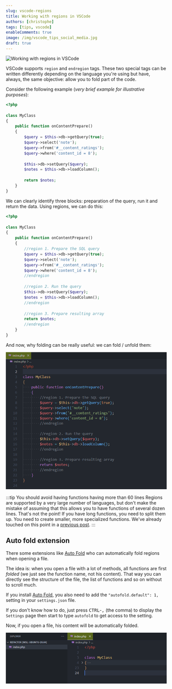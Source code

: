 ```yaml
---
slug: vscode-regions
title: Working with regions in VSCode
authors: [christophe]
tags: [tips, vscode]
enableComments: true
image: /img/vscode_tips_social_media.jpg
draft: true
---
```

![Working with regions in VSCode](/img/vscode_tips_header.jpg)

VSCode supports `region` and `endregion` tags. These two special tags can be written differently depending on the language you're using but have, always, the same objective: allow you to fold part of the code.

<!-- truncate -->

Consider the following example (*very brief example for illustrative purposes*):

```php
<?php

class MyClass
{
    public function onContentPrepare()
    {
        $query = $this->db->getQuery(true);
        $query->select('note');
        $query->from('#__content_ratings');
        $query->where('content_id = 8');

        $this->db->setQuery($query);
        $notes = $this->db->loadColumn();

        return $notes;
    }
}
```

We can clearly identify three blocks: preparation of the query, run it and return the data. Using regions, we can do this:

```php
<?php

class MyClass
{
    public function onContentPrepare()
    {
        //region 1. Prepare the SQL query
        $query = $this->db->getQuery(true);
        $query->select('note');
        $query->from('#__content_ratings');
        $query->where('content_id = 8');
        //endregion

        //region 2. Run the query
        $this->db->setQuery($query);
        $notes = $this->db->loadColumn();
        //endregion

        //region 3. Prepare resulting array
        return $notes;
        //endregion
    }
}
```

And now, why folding can be really useful: we can fold / unfold them:

![VSCode - Regions folding](./images/regions.gif)

:::tip You should avoid having functions having more than 60 lines
Regions are supported by a very large number of languages, but don't make the mistake of assuming that this allows you to have functions of several dozen lines. That's not the point!  If you have long functions, you need to split them up. You need to create smaller, more specialized functions. We've already touched on this point in a [previous post](/blog/vscode-php-refactoring).
:::

## Auto fold extension

There some extensions like [Auto Fold](https://marketplace.visualstudio.com/items?itemName=bobmagicii.autofoldyeah) who can automatically fold regions when opening a file.

The idea is: when you open a file with a lot of methods, all functions are first *folded* (we just see the function name, not his content). That way you can directly see the structure of the file, the list of functions and so on without to scroll much.

If you install [Auto Fold](https://marketplace.visualstudio.com/items?itemName=bobmagicii.autofoldyeah), you also need to add the `"autofold.default": 1,` setting in your `settings.json` file.

If you don't know how to do, just press <kbd>CTRL</kbd>-<kbd>,</kbd> (the comma) to display the `Settings` page then start to type `autofold` to get access to the setting.

Now, if you open a file, his content will be automatically folded.

![Autofold](./images/autofold.png)
